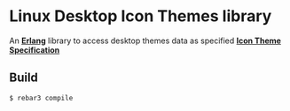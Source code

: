 Linux Desktop Icon Themes library
=================================

An [**Erlang**][1] library to access desktop themes data as specified
[**Icon Theme Specification**][2]

Build
-----

    $ rebar3 compile

[1]: http://www.erlang.org/
[2]: https://specifications.freedesktop.org/icon-theme-spec/latest/
